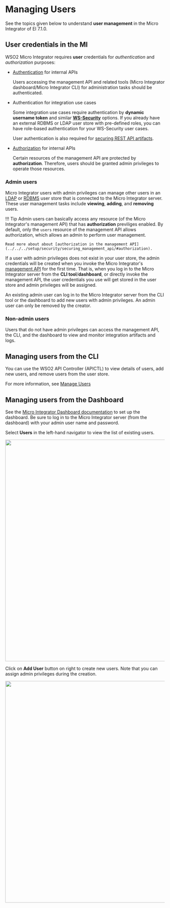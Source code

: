 # Managing Users

See the topics given below to understand **user management** in the Micro Integrator of EI 7.1.0.

## User credentials in the MI

WSO2 Micro Integrator requires <b>user</b> credentials for <i>authentication</i> and <i>authorization</i> purposes:

-	[Authentication](../../../setup/security/securing_management_api/#authentication-jwt) for internal APIs

	Users accessing the management API and related tools (Micro Integrator dashboard/Micro Integrator CLI) for administration tasks should be authenticated.

-	Authentication for integration use cases

	Some integration use cases require authentication by <b>dynamic username token</b> and similar <b>[WS-Security](../../../references/security/security-implementation)</b> options. If you already have an external RDBMS or LDAP user store with pre-defined roles, you can have role-based authentication for your WS-Security user cases. 

	 User authentication is also required for [securing REST API artifacts](../../../develop/advanced-development/applying-security-to-an-api).

-	[Authorization](../../../setup/security/securing_management_api/#authorization) for internal APIs

	 Certain resources of the management API are protected by <b>authorization</b>. Therefore, users should be granted admin privileges to operate those resources.

### Admin users

Micro Integrator users with admin privileges can manage other users in an [LDAP](../setting_up_a_userstore/#configuring-an-ldap-user-store) or [RDBMS](../setting_up_a_userstore/#configuring-an-rdbms-user-store) user store that is connected to the Micro Integrator server. These user management tasks include <b>viewing</b>, <b>adding</b>, and <b>removing</b> users.

!!! Tip
	Admin users can basically access any resource (of the Micro Integrator's management API) that has <b>authorization</b> previliges enabled. By default, only the `users` resource of the management API allows authorization, which allows an admin to perform user management. 

	Read more about about [authorization in the management API](../../../setup/security/securing_management_api/#authorization).

If a user with admin privileges does not exist in your user store, the admin credentials will be created when you invoke the Micro Integrator's [management API](../../../administer-and-observe/working-with-management-api) for the first time. That is, when you log in to the Micro Integrator server from the <b>CLI tool</b>/<b>dashboard</b>, or directly invoke the management API, the user credentials you use will get stored in the user store and admin privileges will be assigned.

An existing admin user can log in to the Micro Integrator server from the CLI tool or the dashboard to add new users with admin privileges. An admin user can only be removed by the creator.

### Non-admin users

Users that do not have admin privileges can access the management API, the CLI, and the dashboard to view and monitor integration artifacts and logs.

## Managing users from the CLI

You can use the WSO2 API Controller (APICTL) to view details of users, add new users, and remove users from the user store.

For more information, see [Manage Users]({{base_path}}/install-and-setup/setup/api-controller/managing-integrations/managing-integrations-with-ctl/#manage-users)

## Managing users from the Dashboard

See the [Micro Integrator Dashboard documentation](../../../administer-and-observe/working-with-monitoring-dashboard) to set up the dashboard. Be sure to log in to the Micro Integrator server (from the dashboard) with your admin user name and password.

Select <b>Users</b> in the left-hand navigator to view the list of existing users.

<img src="../../../assets/img/monitoring-dashboard/dashboard-users-1.png" width="700">

Click on <b>Add User</b> button on right to create new users. Note that you can assign admin privileges during the creation.

<img src="../../../assets/img/monitoring-dashboard/dashboard-users-2.png" width="700">

